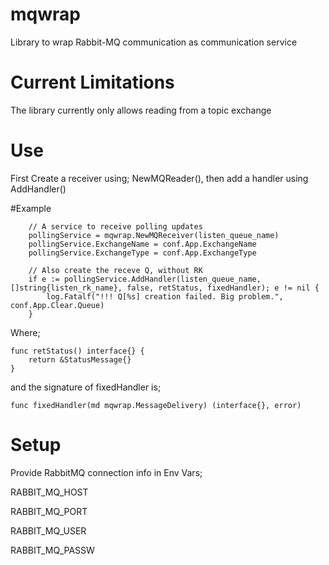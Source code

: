# mqwrap
Library to wrap Rabbit-MQ communication as communication service

# Current Limitations
The library currently only allows reading from a topic exchange

# Use
First Create a receiver using; NewMQReader(), then add a handler using AddHandler()

#Example
```
	// A service to receive polling updates
	pollingService = mqwrap.NewMQReceiver(listen_queue_name)
	pollingService.ExchangeName = conf.App.ExchangeName
	pollingService.ExchangeType = conf.App.ExchangeType

	// Also create the receve Q, without RK
	if e := pollingService.AddHandler(listen_queue_name, []string{listen_rk_name}, false, retStatus, fixedHandler); e != nil {
		log.Fatalf("!!! Q[%s] creation failed. Big problem.", conf.App.Clear.Queue)
	}
```


Where;
```
func retStatus() interface{} {
	return &StatusMessage{}
}
```

and the signature of fixedHandler is;
```
func fixedHandler(md mqwrap.MessageDelivery) (interface{}, error) 
```

# Setup
Provide RabbitMQ connection info in Env Vars;

RABBIT_MQ_HOST

RABBIT_MQ_PORT

RABBIT_MQ_USER

RABBIT_MQ_PASSW
